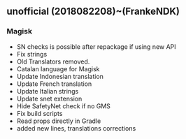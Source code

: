 ## unofficial (2018082208)~(FrankeNDK) 

### Magisk
- SN checks is possible after repackage if using new API
- Fix strings
- Old Translators removed.
- Catalan language for Magisk
- Update Indonesian translation
- Update French translation
- Update Italian strings
- Update snet extension
- Hide SafetyNet check if no GMS
- Fix build scripts
- Read props directly in Gradle
- added new lines, translations corrections
